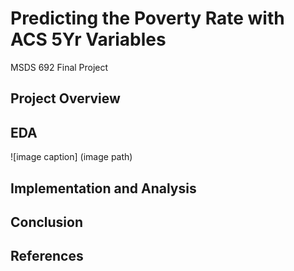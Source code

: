 # Predicting the Poverty Rate with ACS 5Yr Variables
MSDS 692 Final Project

## Project Overview


## EDA

![image caption] (image path)


## Implementation and Analysis

## Conclusion

## References
